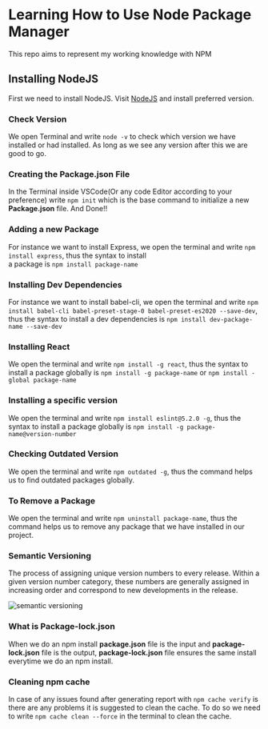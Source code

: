 # Learning How to Use Node Package Manager
This repo aims to represent my working knowledge with NPM
<br>
## Installing NodeJS
First we need to install NodeJS. Visit [NodeJS](https://nodejs.org/en/) and install preferred version. 

### Check Version
We open Terminal and write `node -v` to check which version we have installed or had installed. As long as we see any version after this we are good to go.

### Creating the **Package.json** File 
In the Terminal inside VSCode(Or any code Editor according to your preference) write `npm init` which is the base command to initialize a new **Package.json** file. And Done!!

### Adding a new Package
For instance we want to install Express, we open the terminal and write `npm install express`, thus the syntax to install <br> a package is `npm install package-name`

### Installing Dev Dependencies 
For instance we want to install babel-cli, we open the terminal and write `npm install babel-cli babel-preset-stage-0 babel-preset-es2020 --save-dev`, thus the syntax to install a dev dependencies is `npm install dev-package-name --save-dev`

### Installing React
We open the terminal and write `npm install -g react`, thus the syntax to install a package globally is `npm install -g package-name` or `npm install -global package-name` 

### Installing a specific version
We open the terminal and write `npm install eslint@5.2.0 -g`, thus the syntax to install a package globally is `npm install -g package-name@version-number`

### Checking Outdated Version
We open the terminal and write `npm outdated -g`, thus the command helps us to find outdated packages globally.

### To Remove a Package
We open the terminal and write `npm uninstall package-name`, thus the command helps us to remove any package that we have installed in our project.

### Semantic Versioning 
The process of assigning unique version numbers to every release. Within a given version number category, these numbers are generally assigned in increasing order and correspond to new developments in the release.

![semantic versioning](https://user-images.githubusercontent.com/19478310/121196412-48f92500-c892-11eb-811c-6fb1cedbac5d.PNG)

### What is Package-lock.json
When we do an npm install **package.json** file is the input and **package-lock.json** file is the output, **package-lock.json** file ensures the same install everytime we do an npm install.

### Cleaning npm cache
In case of any issues found after generating report with `npm cache verify` is there are any problems it is suggested to clean the cache. To do so we need to write `npm cache clean --force` in the terminal to clean the cache.
 

